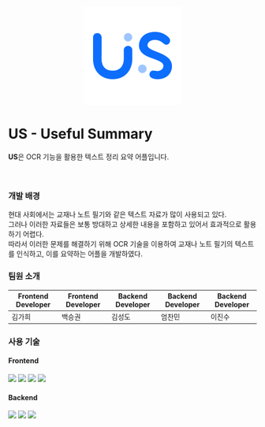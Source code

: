 <p align="center">
    <img src="assets/logo.png" width="200"/>
</p>

# US - Useful Summary

<strong>US</strong>은 OCR 기능을 활용한 텍스트 정리 요약 어플입니다.
<br> <br> <br>

### 개발 배경
현대 사회에서는 교재나 노트 필기와 같은 텍스트 자료가 많이 사용되고 있다.  
그러나 이러한 자료들은 보통 방대하고 상세한 내용을 포함하고 있어서 효과적으로 활용하기 어렵다.  
따라서 이러한 문제를 해결하기 위해 OCR 기술을 이용하여 교재나 노트 필기의 텍스트를 인식하고, 이를 요약하는 어플을 개발하였다.

### 팀원 소개
| Frontend Developer | Frontend Developer | Backend Developer | Backend Developer | Backend Developer |
| ---------- | ---------- | ------ | ------ | ------ |
| 김가희 | 백승권 | 김성도 | 엄찬민 | 이진수 |
 
### 사용 기술

#### Frontend
<img src="https://img.shields.io/badge/reactnative-61DAFB?style=for-the-badge&logo=react&logoColor=white"> <img src="https://img.shields.io/badge/redux-764ABC?style=for-the-badge&logo=redux&logoColor=white"> <img src="https://img.shields.io/badge/axios-5A29E4?style=for-the-badge&logo=axios&logoColor=white"> <img src="https://img.shields.io/badge/figma-F24E1E?style=for-the-badge&logo=figma&logoColor=white">
#### Backend
<img src="https://img.shields.io/badge/django-092E20?style=for-the-badge&logo=django&logoColor=white"> <img src="https://img.shields.io/badge/openai-412991?style=for-the-badge&logo=openai&logoColor=white"> <img src="https://img.shields.io/badge/visionai-4285F4?style=for-the-badge&logo=googlecloud&logoColor=white">


<br>
